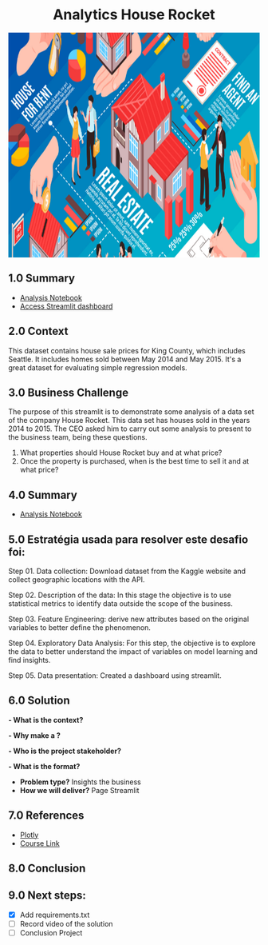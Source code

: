 <h1 align="center"> Analytics House Rocket </h1> 
<img align="center"  height="450" width="1000" src="https://github.com/brunalimap/project_house_rocket/blob/main/img/fotocapa.png" >

## 1.0 Summary

- [Analysis Notebook](https://github.com/brunalimap/project_house_rocket/blob/main/notebooks/p01_house_rocket.ipynb)
- [Access Streamlit dashboard](https://simulation-house-rocket.herokuapp.com/)

## 2.0 Context

<p> This dataset contains house sale prices for King County, which includes Seattle. It includes homes sold between May 2014 and May 2015. It's a great dataset for evaluating simple regression models. </p>

## 3.0 Business Challenge

<p> The purpose of this streamlit is to demonstrate some analysis of a data set of the company House Rocket. This data set has houses sold in the years 2014 to 2015. The CEO asked him to carry out some analysis to present to the business team, being these questions.
 
1.  What properties should House Rocket buy and at what price?
2.  Once the property is purchased, when is the best time to sell it and at what price?</p>

## 4.0 Summary

- [Analysis Notebook](https://github.com/brunalimap/project_house_rocket/blob/main/notebooks/p01_house_rocket.ipynb)

## 5.0  Estratégia usada para resolver este desafio foi:

Step 01. Data collection: Download dataset from the Kaggle website and collect geographic locations with the API.

Step 02. Description of the data: In this stage the objective is to use statistical metrics to identify data outside the scope of the business.

Step 03. Feature Engineering: derive new attributes based on the original variables to better define the phenomenon.

Step 04. Exploratory Data Analysis: For this step, the objective is to explore the data to better understand the impact of variables on model learning and find insights.

Step 05. Data presentation: Created a dashboard using streamlit.

## 6.0 Solution 

<b>- What is the context?</b>


<b>- Why make a ?</b>


<b>- Who is the project stakeholder?</b>


<b>- What is the format?</b>
- <b>Problem type?</b> Insights the business
- <b>How we will deliver?</b> Page Streamlit 

## 7.0  References
- [Plotly](https://plotly.com/)
- [Course Link](https://sejaumdatascientist.com/como-ser-um-data-scientist/) 

## 8.0 Conclusion


## 9.0 Next steps:

- [x] Add requirements.txt
- [ ] Record video of the solution
- [ ] Conclusion Project
